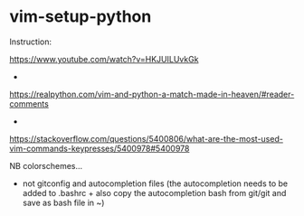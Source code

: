 # vim-setup-python

Instruction:

https://www.youtube.com/watch?v=HKJUILUvkGk

+

https://realpython.com/vim-and-python-a-match-made-in-heaven/#reader-comments

+ 

https://stackoverflow.com/questions/5400806/what-are-the-most-used-vim-commands-keypresses/5400978#5400978

NB colorschemes...

+ not gitconfig and autocompletion files (the autocompletion needs to be added to .bashrc + also copy the autocompletion bash from git/git and save as bash file in ~)
